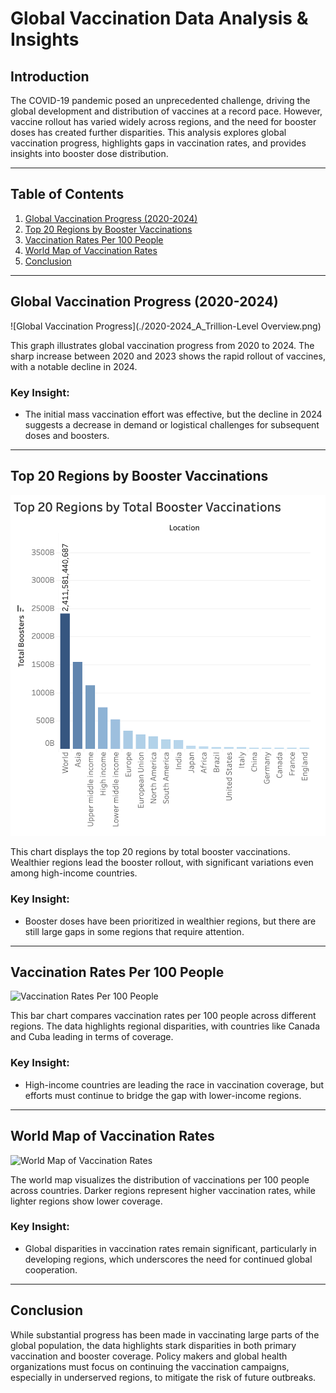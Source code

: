 # Global Vaccination Data Analysis & Insights

## Introduction

The COVID-19 pandemic posed an unprecedented challenge, driving the global development and distribution of vaccines at a record pace. However, vaccine rollout has varied widely across regions, and the need for booster doses has created further disparities. This analysis explores global vaccination progress, highlights gaps in vaccination rates, and provides insights into booster dose distribution.

---

## Table of Contents
1. [Global Vaccination Progress (2020-2024)](#global-vaccination-progress-2020-2024)
2. [Top 20 Regions by Booster Vaccinations](#top-20-regions-by-booster-vaccinations)
3. [Vaccination Rates Per 100 People](#vaccination-rates-per-100-people)
4. [World Map of Vaccination Rates](#world-map-of-vaccination-rates)
5. [Conclusion](#conclusion)

---

## Global Vaccination Progress (2020-2024)

![Global Vaccination Progress](./2020-2024_A_Trillion-Level Overview.png)

This graph illustrates global vaccination progress from 2020 to 2024. The sharp increase between 2020 and 2023 shows the rapid rollout of vaccines, with a notable decline in 2024.

### Key Insight:
- The initial mass vaccination effort was effective, but the decline in 2024 suggests a decrease in demand or logistical challenges for subsequent doses and boosters.

---

## Top 20 Regions by Booster Vaccinations

![Top 20 Regions by Booster Vaccinations](./Top20RegionsByTotalBoosterVaccinations.png)

This chart displays the top 20 regions by total booster vaccinations. Wealthier regions lead the booster rollout, with significant variations even among high-income countries.

### Key Insight:
- Booster doses have been prioritized in wealthier regions, but there are still large gaps in some regions that require attention.

---

## Vaccination Rates Per 100 People

![Vaccination Rates Per 100 People](./Vaccination-Rates_Per-100_People_A_Regional_Comparison.png)

This bar chart compares vaccination rates per 100 people across different regions. The data highlights regional disparities, with countries like Canada and Cuba leading in terms of coverage.

### Key Insight:
- High-income countries are leading the race in vaccination coverage, but efforts must continue to bridge the gap with lower-income regions.

---

## World Map of Vaccination Rates

![World Map of Vaccination Rates](./World_Map_of_COVID-19_Vaccinations_per-100-People.png)

The world map visualizes the distribution of vaccinations per 100 people across countries. Darker regions represent higher vaccination rates, while lighter regions show lower coverage.

### Key Insight:
- Global disparities in vaccination rates remain significant, particularly in developing regions, which underscores the need for continued global cooperation.

---

## Conclusion

While substantial progress has been made in vaccinating large parts of the global population, the data highlights stark disparities in both primary vaccination and booster coverage. Policy makers and global health organizations must focus on continuing the vaccination campaigns, especially in underserved regions, to mitigate the risk of future outbreaks.
